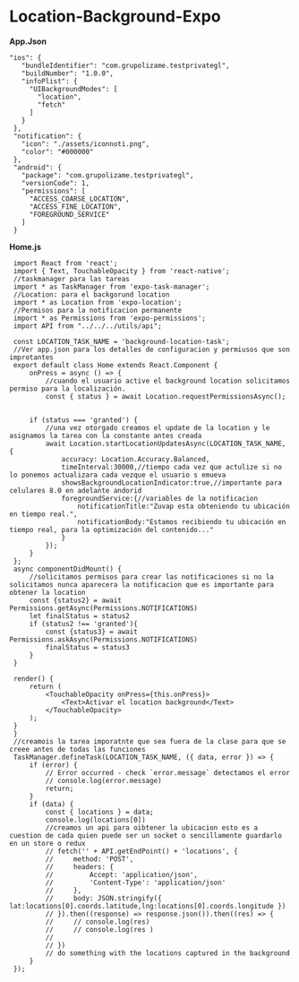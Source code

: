
# Location-Background-Expo

**App.Json**

    "ios": {
       "bundleIdentifier": "com.grupolizame.testprivategl",
       "buildNumber": "1.0.0",
       "infoPlist": {
         "UIBackgroundModes": [
           "location",
           "fetch"
         ]
       }
     },
     "notification": {
       "icon": "./assets/iconnoti.png",
       "color": "#000000"
     },
     "android": {
       "package": "com.grupolizame.testprivategl",
       "versionCode": 1,
       "permissions": [
         "ACCESS_COARSE_LOCATION",
         "ACCESS_FINE_LOCATION",
         "FOREGROUND_SERVICE"
       ]
     }

     
**Home.js**

    
   

     import React from 'react';
     import { Text, TouchableOpacity } from 'react-native';
     //taskmanager para las tareas
     import * as TaskManager from 'expo-task-manager';
     //Location: para el backgorund location
     import * as Location from 'expo-location';
     //Permisos para la notificacion permanente
     import * as Permissions from 'expo-permissions';
     import API from "../../../utils/api";
     
     const LOCATION_TASK_NAME = 'background-location-task';
     //Ver app.json para los detalles de configuracion y permiusos que son improtantes
     export default class Home extends React.Component {
         onPress = async () => {
             //cuando el usuario active el background location solicitamos permiso para la localización.
             const { status } = await Location.requestPermissionsAsync();
 
 
         if (status === 'granted') {
             //una vez otorgado creamos el update de la location y le asignamos la tarea con la constante antes creada
             await Location.startLocationUpdatesAsync(LOCATION_TASK_NAME, {
                 accuracy: Location.Accuracy.Balanced,
                 timeInterval:30000,//tiempo cada vez que actulize si no lo ponemos actualizara cada vezque el usuario s emueva
                 showsBackgroundLocationIndicator:true,//importante para celulares 8.0 en adelante andorid
                 foregroundService:{//variables de la notificacion
                     notificationTitle:"Zuvap esta obteniendo tu ubicación en tiempo real.",
                     notificationBody:"Estamos recibiendo tu ubicación en tiempo real, para la optimización del contenido..."
                 }
             });
         }
     };
     async componentDidMount() {
         //solicitamos permisos para crear las notificaciones si no la solicitamos nunca aparecera la notificacion que es importante para obtener la location
         const {status2} = await Permissions.getAsync(Permissions.NOTIFICATIONS)
         let finalStatus = status2
         if (status2 !== 'granted'){
             const {status3} = await Permissions.askAsync(Permissions.NOTIFICATIONS)
             finalStatus = status3
         }
     }
 
     render() {
         return (
             <TouchableOpacity onPress={this.onPress}>
                 <Text>Activar el location background</Text>
             </TouchableOpacity>
         );
     }
     }
     //creamois la tarea imporatnte que sea fuera de la clase para que se creee antes de todas las funciones
     TaskManager.defineTask(LOCATION_TASK_NAME, ({ data, error }) => {
         if (error) {
             // Error occurred - check `error.message` detectamos el error
             // console.log(error.message)
             return;
         }
         if (data) {
             const { locations } = data;
             console.log(locations[0])
             //creamos un api para oibtener la ubicacion esto es a cuestion de cada quien puede ser un socket o sencillamente guardarlo en un store o redux
             // fetch('' + API.getEndPoint() + 'locations', {
             //     method: 'POST',
             //     headers: {
             //         Accept: 'application/json',
             //         'Content-Type': 'application/json'
             //     },
             //     body: JSON.stringify({ lat:locations[0].coords.latitude,lng:locations[0].coords.longitude })
             // }).then((response) => response.json()).then((res) => {
             //     // console.log(res)
             //     // console.log(res )
             //
             // })
             // do something with the locations captured in the background
         }
     });

